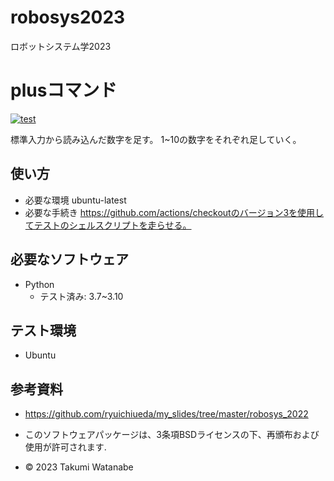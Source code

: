 # robosys2023
ロボットシステム学2023

# plusコマンド
[![test](https://github.com/takumiwatanabe86/robosys2023/actions/workflows/test.yml/badge.svg)](https://github.com/takumiwatanabe86/robosys2023/actions/workflows/test.yml)

標準入力から読み込んだ数字を足す。
1~10の数字をそれぞれ足していく。



## 使い方
* 必要な環境
  ubuntu-latest
* 必要な手続き
  https://github.com/actions/checkoutのバージョン3を使用してテストのシェルスクリプトを走らせる。

## 必要なソフトウェア
* Python
  * テスト済み: 3.7~3.10

## テスト環境
* Ubuntu

## 参考資料
* https://github.com/ryuichiueda/my_slides/tree/master/robosys_2022


* このソフトウェアパッケージは、3条項BSDライセンスの下、再頒布および使用が許可されます.
* © 2023 Takumi Watanabe
